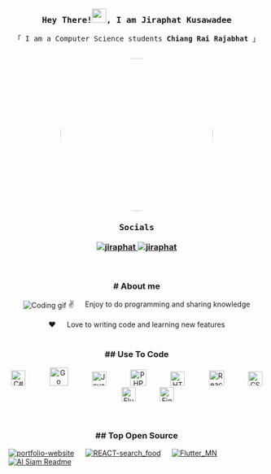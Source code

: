 <!--
<h2 align="center">
  สวัสดี ยินดีต้อนรับเข้าสู่หน้าโปรไฟล์ของ Jiraphat
  <img src="https://media.giphy.com/media/hvRJCLFzcasrR4ia7z/giphy.gif" width="28">
</h2>
-->

<!-- Intro  -->
<h3 align="center">
        <samp> Hey There!<img src="https://media.giphy.com/media/hvRJCLFzcasrR4ia7z/giphy.gif" width="28">, I am
                <b><a>Jiraphat Kusawadee</a></b>
        </samp>
</h3>


<p align="center"> 
  <samp>
    「 I am a Computer Science students <b>Chiang Rai Rajabhat</b> 」
    <br>
    <br>
  </samp>
  <div align="center">
    <img src="https://media4.giphy.com/media/v1.Y2lkPTc5MGI3NjExOWFydnl2czRlZXIyeHk5dzZkdmpkMGZhbWYyanhwdWRua2N5N2ZvYiZlcD12MV9pbnRlcm5hbF9naWZfYnlfaWQmY3Q9Zw/qgQUggAC3Pfv687qPC/giphy.gif" style="width: 300px; height: auto; border-radius: 50%;" />
  
  </div>
</p>

<h3 align="center">
  <samp>
    Socials
    <br>
    <br>
  </samp>
  <a href="https://www.instagram.com/dn_jiraphat/" target="_blank">
    <img src="https://img.shields.io/badge/Instagram-fe4164?style=for-the-badge&logo=instagram&logoColor=white" alt="jiraphat" />
  </a> 
  <a href="https://www.facebook.com/deknoyruzi" target="_blank">
    <img src="https://img.shields.io/badge/Facebook-20BEFF?&style=for-the-badge&logo=facebook&logoColor=white" alt="jiraphat"  />
  </a> 
</h3>
<br />


<!-- About Section -->
<h3 align="center"># About me</h3>
 
<p align="center">
  <img align="center" src="/assets/programmer.gif" alt="Coding gif" />
  ✌️ &emsp; Enjoy to do programming and sharing knowledge <br/><br/>
  ❤️ &emsp; Love to writing code and learning new features<br/><br/>
</p>

<h3 align="center">## Use To Code</h3>
<p align="center">
  <img src="https://upload.wikimedia.org/wikipedia/commons/thumb/b/bd/Logo_C_sharp.svg/384px-Logo_C_sharp.svg.png?20221121173824" width="28" height="30" alt="C#" />
  &nbsp;&nbsp;&nbsp;&nbsp;&nbsp;&nbsp;&nbsp;&nbsp;&nbsp;&nbsp;
  <img src="https://raw.githubusercontent.com/danielcranney/readme-generator/main/public/icons/skills/go-colored.svg" width="36" height="36" alt="Go" />
  &nbsp;&nbsp;&nbsp;&nbsp;&nbsp;&nbsp;&nbsp;&nbsp;&nbsp;&nbsp;
  <img src="https://raw.githubusercontent.com/danielcranney/readme-generator/main/public/icons/skills/javascript-colored.svg" width="28" height="28" alt="JavaScript" />
  &nbsp;&nbsp;&nbsp;&nbsp;&nbsp;&nbsp;&nbsp;&nbsp;&nbsp;&nbsp;
  <img src="https://raw.githubusercontent.com/danielcranney/readme-generator/main/public/icons/skills/php-colored.svg" width="32" height="32" alt="PHP" />
  &nbsp;&nbsp;&nbsp;&nbsp;&nbsp;&nbsp;&nbsp;&nbsp;&nbsp;&nbsp;
  <img src="https://cdn-icons-png.flaticon.com/512/732/732212.png" width="28" height="28" alt="HTML5" />
  &nbsp;&nbsp;&nbsp;&nbsp;&nbsp;&nbsp;&nbsp;&nbsp;&nbsp;&nbsp;
  <img src="https://raw.githubusercontent.com/danielcranney/readme-generator/main/public/icons/skills/react-colored.svg" width="30" height="30" alt="React" />
  &nbsp;&nbsp;&nbsp;&nbsp;&nbsp;&nbsp;&nbsp;&nbsp;&nbsp;&nbsp;
  <img src="https://upload.wikimedia.org/wikipedia/commons/thumb/6/62/CSS3_logo.svg/800px-CSS3_logo.svg.png" width="28" height="28" alt="CSS3" />
  &nbsp;&nbsp;&nbsp;&nbsp;&nbsp;&nbsp;&nbsp;&nbsp;&nbsp;&nbsp;
  <img src="https://upload.wikimedia.org/wikipedia/commons/thumb/7/79/Flutter_logo.svg/2048px-Flutter_logo.svg.png" width="28" height="28" alt="Flutter" />
  &nbsp;&nbsp;&nbsp;&nbsp;&nbsp;&nbsp;&nbsp;&nbsp;&nbsp;&nbsp;
  <img src="https://raw.githubusercontent.com/danielcranney/readme-generator/main/public/icons/skills/figma-colored.svg" width="28" height="28" alt="Figma" />
</p>

  
<br/>

<h3 align="center">## Top Open Source </h3>

[![portfolio-website](https://github-readme-stats.vercel.app/api/pin/?username=csjiraphat&repo=portfolio-website&border_color=7F3FBF&bg_color=0D1117&title_color=C9D1D9&text_color=8B949E&icon_color=7F3FBF)](https://github.com/csjiraphat/portfolio-website) &emsp; 
[![REACT-search_food](https://github-readme-stats.vercel.app/api/pin/?username=csjiraphat&repo=REACT-search_food&border_color=7F3FBF&bg_color=0D1117&title_color=C9D1D9&text_color=8B949E&icon_color=7F3FBF)](https://github.com/csjiraphat/REACT-search_food) &emsp; 
[![Flutter_MN](https://github-readme-stats.vercel.app/api/pin/?username=csjiraphat&repo=Flutter_MN&border_color=7F3FBF&bg_color=0D1117&title_color=C9D1D9&text_color=8B949E&icon_color=7F3FBF)](https://github.com/csjiraphat/Flutter_MN) &emsp; 
[![Al Siam Readme](https://github-readme-stats.vercel.app/api/pin/?username=csjiraphat&repo=weather_app&border_color=7F3FBF&bg_color=0D1117&title_color=C9D1D9&text_color=8B949E&icon_color=7F3FBF)](https://github.com/csjiraphat/weather_app)





